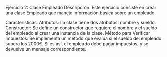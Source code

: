 Ejercicio 2: Clase Empleado
Descripción: Este ejercicio consiste en crear una clase Empleado que maneje información básica sobre un empleado.

Características:
Atributos: La clase tiene dos atributos: nombre y sueldo.
Constructor: Se define un constructor que requiere el nombre y el sueldo del empleado al crear una instancia de la clase.
Método para Verificar Impuestos: Se implementa un método que evalúa si el sueldo del empleado supera los 2000€. Si es así, el empleado debe pagar impuestos, y se devuelve un mensaje correspondiente.
